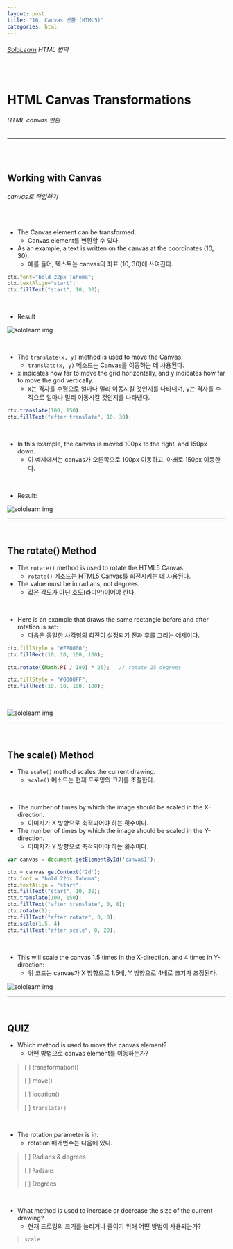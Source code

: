 ```yaml
---
layout: post
title: "16. Canvas 변환 (HTML5)"
categories: html
---
```


###### [SoloLearn](https://www.sololearn.com/) HTML 번역

<br>

# HTML Canvas Transformations

###### HTML canvas 변환

------

<br>

<br>

## Working with Canvas

###### canvas로 작업하기

<br>

- The Canvas element can be transformed.
  - Canvas element를 변환할 수 있다.
- As an example, a text is written on the canvas at the coordinates (10, 30).
  - 예를 들어, 텍스트는 canvas의 좌표 (10, 30)에 쓰여진다.

```js
ctx.font="bold 22px Tahoma";
ctx.textAlign="start";
ctx.fillText("start", 10, 30);
```

<br>

- Result

![sololearn img](/assets/img/sololearn-html-html5-16-01.jpeg)

<br>

- The `translate(x, y)` method is used to move the Canvas.
  - `translate(x, y)` 메소드는 Canvas를 이동하는 데 사용된다.
- x indicates how far to move the grid horizontally, and y indicates how far to move the grid vertically.
  - x는 격자를 수평으로 얼마나 멀리 이동시킬 것인지를 나타내며, y는 격자를 수직으로 얼마나 멀리 이동시킬 것인지를 나타낸다.

```js
ctx.translate(100, 150);
ctx.fillText("after translate", 10, 30);
```

<br>

- In this example, the canvas is moved 100px to the right, and 150px down.
  - 이 예제에서는 canvas가 오른쪽으로 100px 이동하고, 아래로 150px 이동한다.

<br>

- Result:

![sololearn img](/assets/img/sololearn-html-html5-16-02.jpeg)

------

<br>

## The rotate() Method

- The `rotate()` method is used to rotate the HTML5 Canvas.
  - `rotate()` 메소드는 HTML5 Canvas를 회전시키는 데 사용된다.
- The value must be in radians, not degrees.
  - 값은 각도가 아닌 호도(라디안)이어야 한다.

<br>

- Here is an example that draws the same rectangle before and after rotation is set:
  - 다음은 동일한 사각형의 회전이 설정되기 전과 후를 그리는 예제이다.

```js
ctx.fillStyle = "#FF0000";
ctx.fillRect(10, 10, 100, 100);

ctx.rotate((Math.PI / 180) * 25);	// rotate 25 degrees

ctx.fillStyle = "#0000FF";
ctx.fillRect(10, 10, 100, 100);
```

<br>

![sololearn img](/assets/img/sololearn-html-html5-16-03.jpeg)

------

<br>

## The scale() Method

- The `scale()` method scales the current drawing.
  - `scale()` 메소드는 현재 드로잉의 크기를 조절한다.

<br>

- The number of times by which the image should be scaled in the X-direction.
  - 이미지가 X 방향으로 축적되어야 하는 횟수이다.
- The number of times by which the image should be scaled in the Y-direction.
  - 이미지가 Y 방향으로 축적되어야 하는 횟수이다.

```js
var canvas = document.getElementById('canvas1');

ctx = canvas.getContext('2d');
ctx.font = "bold 22px Tahoma";
ctx.textAlign = "start";
ctx.fillText("start", 10, 30);
ctx.translate(100, 150);
ctx.fillText("after translate", 0, 0);
ctx.rotate(1);
ctx.fillText("after rotate", 0, 0);
ctx.scale(1.5, 4)
ctx.fillText("after scale", 0, 20);
```

<br>

- This will scale the canvas 1.5 times in the X-direction, and 4 times in Y-direction:
  - 위 코드는 canvas가 X 방향으로 1.5배, Y 방향으로 4배로 크기가 조정된다.

![sololearn img](/assets/img/sololearn-html-html5-16-04.jpeg)

------

<br>

## QUIZ

- Which method is used to move the canvas element?
  - 어떤 방법으로 canvas element를 이동하는가?

> [ ] transformation()
>
> [ ] move()
>
> [ ] location()
>
> [ ] `translate()`

<br>

- The rotation parameter is in:
  - rotation 매개변수는 다음에 있다.

> [ ] Radians & degrees
>
> [ ] `Radians`
>
> [ ] Degrees

<br>

- What method is used to increase or decrease the size of the current drawing?
  - 현재 드로잉의 크기를 늘리거나 줄이기 위해 어떤 방법이 사용되는가?

> `scale`

<br>

